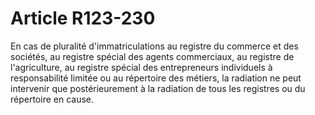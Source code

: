 # Article R123-230

En cas de pluralité d'immatriculations au registre du commerce et des sociétés, au registre spécial des agents commerciaux, au registre de l'agriculture, au registre spécial des entrepreneurs individuels à responsabilité limitée ou au répertoire des métiers, la radiation ne peut intervenir que postérieurement à la radiation de tous les registres ou du répertoire en cause.
